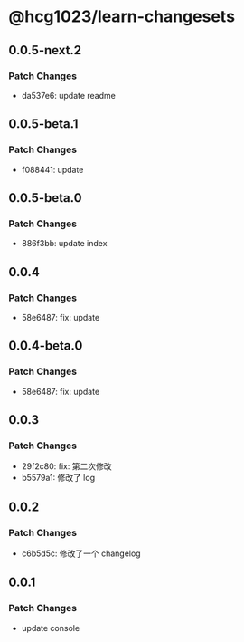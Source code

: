 # @hcg1023/learn-changesets

## 0.0.5-next.2

### Patch Changes

- da537e6: update readme

## 0.0.5-beta.1

### Patch Changes

- f088441: update

## 0.0.5-beta.0

### Patch Changes

- 886f3bb: update index

## 0.0.4

### Patch Changes

- 58e6487: fix: update

## 0.0.4-beta.0

### Patch Changes

- 58e6487: fix: update

## 0.0.3

### Patch Changes

- 29f2c80: fix: 第二次修改
- b5579a1: 修改了 log

## 0.0.2

### Patch Changes

- c6b5d5c: 修改了一个 changelog

## 0.0.1

### Patch Changes

- update console
